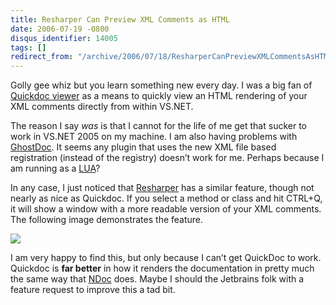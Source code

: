 ```yaml
---
title: Resharper Can Preview XML Comments as HTML
date: 2006-07-19 -0800
disqus_identifier: 14005
tags: []
redirect_from: "/archive/2006/07/18/ResharperCanPreviewXMLCommentsAsHTML.aspx/"
---
```


Golly gee whiz but you learn something new every day. I was a big fan of
[Quickdoc
viewer](http://www.kyrsoft.com/opentools/qdocviewer.html "QuickDoc Viewer site")
as a means to quickly view an HTML rendering of your XML comments
directly from within VS.NET.

The reason I say *was* is that I cannot for the life of me get that
sucker to work in VS.NET 2005 on my machine. I am also having problems
with [GhostDoc](http://www.roland-weigelt.de/ghostdoc/ "Ghost Doc"). It
seems any plugin that uses the new XML file based registration (instead
of the registry) doesn’t work for me. Perhaps because I am running as a
[LUA](http://en.wikipedia.org/wiki/Least_user_access "Least User Account")?

In any case, I just noticed that
[Resharper](http://www.jetbrains.com/resharper/ "Resharper") has a
similar feature, though not nearly as nice as Quickdoc. If you select a
method or class and hit CTRL+Q, it will show a window with a more
readable version of your XML comments. The following image demonstrates
the feature.

![](https://haacked.com/images/resharper_docExample.png)

I am very happy to find this, but only because I can’t get QuickDoc to
work. Quickdoc is **far better** in how it renders the documentation in
pretty much the same way that
[NDoc](http://ndoc.sourceforge.net/ "NDoc") does. Maybe I should the
Jetbrains folk with a feature request to improve this a tad bit.


